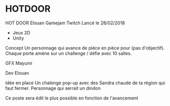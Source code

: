 # HOTDOOR
HOT DOOR
Elouan Gamejam Twitch 
Lancé le 28/02/2018

- Jeux 2D
- Unity

Concept
Un personnage qui avance de pièce en pièce pour (pas d'objectif). Chaque porte amène sur un challenge / défie avec 10 salles.

GFX
Mayumi 

Dev
Elouan 

Idée en place
Un chalenge pop-up avec des Sandra chaude de ta région qui faut fermer.
Personnage qui serrait un dindon

Ce poste sera édit le plus possible en fonction de l'avancement
